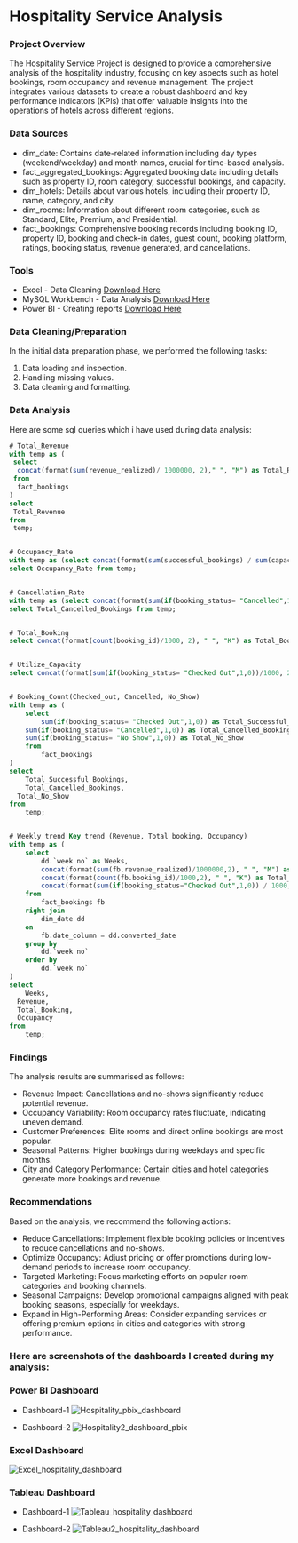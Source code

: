 # Hospitality Service Analysis

### Project Overview

The Hospitality Service Project is designed to provide a comprehensive analysis of the hospitality industry, focusing on key aspects such as hotel bookings, room occupancy and revenue management. The project integrates various datasets to create a robust dashboard and key performance indicators (KPIs) that offer valuable insights into the operations of hotels across different regions.

### Data Sources

- dim_date: Contains date-related information including day types (weekend/weekday) and month names, crucial for time-based analysis.
- fact_aggregated_bookings: Aggregated booking data including details such as property ID, room category, successful bookings, and capacity.
- dim_hotels: Details about various hotels, including their property ID, name, category, and city.
- dim_rooms: Information about different room categories, such as Standard, Elite, Premium, and Presidential.
- fact_bookings: Comprehensive booking records including booking ID, property ID, booking and check-in dates, guest count, booking platform, ratings, booking status, revenue generated, and cancellations.

### Tools
- Excel - Data Cleaning [Download Here](https://microsoft.com)
- MySQL Workbench - Data Analysis [Download Here](https://dev.mysql.com/downloads/workbench/)
- Power BI - Creating reports [Download Here](https://www.microsoft.com/en-us/download/details.aspx?id=58494)


### Data Cleaning/Preparation
In the initial data preparation phase, we performed the following tasks:
1. Data loading and inspection.
2. Handling missing values.
3. Data cleaning and formatting.

### Data Analysis
Here are some sql queries which i have used during data analysis:

```sql
# Total_Revenue
with temp as (
 select
  concat(format(sum(revenue_realized)/ 1000000, 2)," ", "M") as Total_Revenue
 from
  fact_bookings
)
select
 Total_Revenue
from
 temp;


# Occupancy_Rate
with temp as (select concat(format(sum(successful_bookings) / sum(capacity) * 100,0), " ", "%") as Occupancy_Rate from fact_aggregated_bookings)
select Occupancy_Rate from temp;


# Cancellation_Rate
with temp as (select concat(format(sum(if(booking_status= "Cancelled",1,0)) / count(booking_id) * 100, 2), " ", "%") as Total_Cancelled_Bookings from fact_bookings)
select Total_Cancelled_Bookings from temp;


# Total_Booking
select concat(format(count(booking_id)/1000, 2), " ", "K") as Total_Booking from fact_bookings;


# Utilize_Capacity
select concat(format(sum(if(booking_status= "Checked Out",1,0))/1000, 2), " ", "K") as Utilized_Capacity from fact_bookings;


# Booking_Count(Checked_out, Cancelled, No_Show)
with temp as (
	select 
		sum(if(booking_status= "Checked Out",1,0)) as Total_Successful_Bookings,
    sum(if(booking_status= "Cancelled",1,0)) as Total_Cancelled_Bookings,
    sum(if(booking_status= "No Show",1,0)) as Total_No_Show
	from 
		fact_bookings
)
select
	Total_Successful_Bookings,
	Total_Cancelled_Bookings,
  Total_No_Show
from 
	temp;	


# Weekly trend Key trend (Revenue, Total booking, Occupancy)
with temp as (
	select
		dd.`week no` as Weeks,
        concat(format(sum(fb.revenue_realized)/1000000,2), " ", "M") as Revenue,
        concat(format(count(fb.booking_id)/1000,2), " ", "K") as Total_Booking,
        concat(format(sum(if(booking_status="Checked Out",1,0)) / 1000, 2), " ", "K") as Occupancy
	from
		fact_bookings fb
	right join
		dim_date dd
	on
		fb.date_column = dd.converted_date
	group by
		dd.`week no`
	order by
		dd.`week no`
)
select
	Weeks,
  Revenue, 
  Total_Booking,
  Occupancy
from
	temp;
```


### Findings

The analysis results are summarised as follows:
- Revenue Impact: Cancellations and no-shows significantly reduce potential revenue.
- Occupancy Variability: Room occupancy rates fluctuate, indicating uneven demand.
- Customer Preferences: Elite rooms and direct online bookings are most popular.
- Seasonal Patterns: Higher bookings during weekdays and specific months.
- City and Category Performance: Certain cities and hotel categories generate more bookings and revenue.


### Recommendations

Based on the analysis, we recommend the following actions:
- Reduce Cancellations: Implement flexible booking policies or incentives to reduce cancellations and no-shows.
- Optimize Occupancy: Adjust pricing or offer promotions during low-demand periods to increase room occupancy.
- Targeted Marketing: Focus marketing efforts on popular room categories and booking channels.
- Seasonal Campaigns: Develop promotional campaigns aligned with peak booking seasons, especially for weekdays.
- Expand in High-Performing Areas: Consider expanding services or offering premium options in cities and categories with strong performance.


### Here are screenshots of the dashboards I created during my analysis:

### Power BI Dashboard 

- Dashboard-1
![Hospitality_pbix_dashboard](https://github.com/user-attachments/assets/692f799a-a51d-4b23-8510-7157a67b78cc)


- Dashboard-2
![Hospitality2_dashboard_pbix](https://github.com/user-attachments/assets/5033f0a5-fa2b-48d1-9999-0932493d896c)


### Excel Dashboard

![Excel_hospitality_dashboard](https://github.com/user-attachments/assets/efbd65b0-b4e4-46dc-a66f-938bda1dca64)


### Tableau Dashboard

- Dashboard-1
![Tableau_hospitality_dashboard](https://github.com/user-attachments/assets/1e3015e4-4061-4be2-bf69-d8efd04fb7e0)


- Dashboard-2
![Tableau2_hospitality_dashboard](https://github.com/user-attachments/assets/58caa790-a4ca-4d5d-8390-5a6a1483be97)

  
